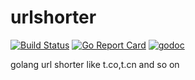 # urlshorter

[![Build Status](https://travis-ci.org/brucemaclin/urlshorter.svg?branch=master)](https://travis-ci.org/brucemaclin/urlshorter) [![Go Report Card](https://goreportcard.com/badge/github.com/brucemaclin/urlshorter)](https://goreportcard.com/report/github.com/brucemaclin/urlshorter)
[![godoc](https://godoc.org/github.com/brucemaclin/urlshorter?status.svg)](https://godoc.org/github.com/brucemaclin/urlshorter)

golang url shorter like t.co,t.cn and so on
